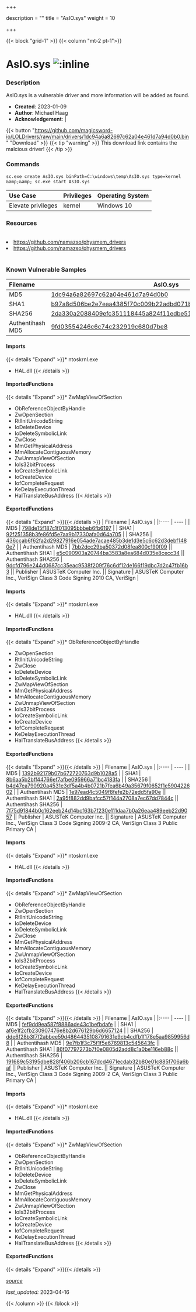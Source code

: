 +++

description = ""
title = "AsIO.sys"
weight = 10

+++


{{< block "grid-1" >}}
{{< column "mt-2 pt-1">}}


# AsIO.sys ![:inline](/images/twitter_verified.png) 


### Description

AsIO.sys is a vulnerable driver and more information will be added as found.

- **Created**: 2023-01-09
- **Author**: Michael Haag
- **Acknowledgement**:  | [](https://twitter.com/)

{{< button "https://github.com/magicsword-io/LOLDrivers/raw/main/drivers/1dc94a6a82697c62a04e461d7a94d0b0.bin" "Download" >}}
{{< tip "warning" >}}
This download link contains the malcious driver!
{{< /tip >}}

### Commands

```
sc.exe create AsIO.sys binPath=C:\windows\temp\AsIO.sys type=kernel &amp;&amp; sc.exe start AsIO.sys
```

| Use Case | Privileges | Operating System | 
|:---- | ---- | ---- |
| Elevate privileges | kernel | Windows 10 |

### Resources
<br>
<li><a href=" https://github.com/namazso/physmem_drivers"> https://github.com/namazso/physmem_drivers</a></li>
<li><a href="https://github.com/namazso/physmem_drivers">https://github.com/namazso/physmem_drivers</a></li>
<br>

### Known Vulnerable Samples

| Filename | AsIO.sys |
|:---- | ---- | 
| MD5 | <a href="https://www.virustotal.com/gui/file/1dc94a6a82697c62a04e461d7a94d0b0">1dc94a6a82697c62a04e461d7a94d0b0</a> |
| SHA1 | <a href="https://www.virustotal.com/gui/file/b97a8d506be2e7eaa4385f70c009b22adbd071ba">b97a8d506be2e7eaa4385f70c009b22adbd071ba</a> |
| SHA256 | <a href="https://www.virustotal.com/gui/file/2da330a2088409efc351118445a824f11edbe51cf3d653b298053785097fe40e">2da330a2088409efc351118445a824f11edbe51cf3d653b298053785097fe40e</a> |
| Authentihash MD5 | <a href="https://www.virustotal.com/gui/search/authentihash%253A9fd03554246c6c74c232919c680d7be8">9fd03554246c6c74c232919c680d7be8</a> || Authentihash SHA1 | <a href="https://www.virustotal.com/gui/search/authentihash%253Ab25550309c902a21b03367ae27694c5a29b891b5">b25550309c902a21b03367ae27694c5a29b891b5</a> || Authentihash SHA256 | <a href="https://www.virustotal.com/gui/search/authentihash%253Ac3e3719ca592ba65a67f594ec1a08d0d7ad724b088be77d48cb33627c56f4614">c3e3719ca592ba65a67f594ec1a08d0d7ad724b088be77d48cb33627c56f4614</a> || Publisher | ASUSTeK Computer Inc. || Signature | ASUSTeK Computer Inc., VeriSign Class 3 Code Signing 2009-2 CA, VeriSign Class 3 Public Primary CA   |
#### Imports
{{< details "Expand" >}}* ntoskrnl.exe
* HAL.dll
{{< /details >}}
#### ImportedFunctions
{{< details "Expand" >}}* ZwMapViewOfSection
* ObReferenceObjectByHandle
* ZwOpenSection
* RtlInitUnicodeString
* IoDeleteDevice
* IoDeleteSymbolicLink
* ZwClose
* MmGetPhysicalAddress
* MmAllocateContiguousMemory
* ZwUnmapViewOfSection
* IoIs32bitProcess
* IoCreateSymbolicLink
* IoCreateDevice
* IofCompleteRequest
* KeDelayExecutionThread
* HalTranslateBusAddress
{{< /details >}}
#### ExportedFunctions
{{< details "Expand" >}}{{< /details >}}
| Filename | AsIO.sys |
|:---- | ---- | 
| MD5 | <a href="https://www.virustotal.com/gui/file/798de15f187c1f013095bbbeb6fb6197">798de15f187c1f013095bbbeb6fb6197</a> |
| SHA1 | <a href="https://www.virustotal.com/gui/file/92f251358b3fe86fd5e7aa9b17330afa0d64a705">92f251358b3fe86fd5e7aa9b17330afa0d64a705</a> |
| SHA256 | <a href="https://www.virustotal.com/gui/file/436ccab6f62fa2d29827916e054ade7acae485b3de1d3e5c6c62d3debf1480e7">436ccab6f62fa2d29827916e054ade7acae485b3de1d3e5c6c62d3debf1480e7</a> |
| Authentihash MD5 | <a href="https://www.virustotal.com/gui/search/authentihash%253A7bb2dcc29ba50372d08fea800c190f09">7bb2dcc29ba50372d08fea800c190f09</a> || Authentihash SHA1 | <a href="https://www.virustotal.com/gui/search/authentihash%253Ae5c090903a20744ba3583a8ea684d035e8cecc34">e5c090903a20744ba3583a8ea684d035e8cecc34</a> || Authentihash SHA256 | <a href="https://www.virustotal.com/gui/search/authentihash%253A9dcfd796e244d0687cc35eac9538f209f76c6df12de166f19dbc7d2c47fb16b3">9dcfd796e244d0687cc35eac9538f209f76c6df12de166f19dbc7d2c47fb16b3</a> || Publisher | ASUSTeK Computer Inc. || Signature | ASUSTeK Computer Inc., VeriSign Class 3 Code Signing 2010 CA, VeriSign   |
#### Imports
{{< details "Expand" >}}* ntoskrnl.exe
* HAL.dll
{{< /details >}}
#### ImportedFunctions
{{< details "Expand" >}}* ObReferenceObjectByHandle
* ZwOpenSection
* RtlInitUnicodeString
* ZwClose
* IoDeleteDevice
* IoDeleteSymbolicLink
* ZwMapViewOfSection
* MmGetPhysicalAddress
* MmAllocateContiguousMemory
* ZwUnmapViewOfSection
* IoIs32bitProcess
* IoCreateSymbolicLink
* IoCreateDevice
* IofCompleteRequest
* KeDelayExecutionThread
* HalTranslateBusAddress
{{< /details >}}
#### ExportedFunctions
{{< details "Expand" >}}{{< /details >}}
| Filename | AsIO.sys |
|:---- | ---- | 
| MD5 | <a href="https://www.virustotal.com/gui/file/1392b92179b07b672720763d9b1028a5">1392b92179b07b672720763d9b1028a5</a> |
| SHA1 | <a href="https://www.virustotal.com/gui/file/8b6aa5b2bff44766ef7afbe095966a71bc4183fa">8b6aa5b2bff44766ef7afbe095966a71bc4183fa</a> |
| SHA256 | <a href="https://www.virustotal.com/gui/file/b4d47ea790920a4531e3df5a4b4b0721b7fea6b49a35679f0652f1e590422602">b4d47ea790920a4531e3df5a4b4b0721b7fea6b49a35679f0652f1e590422602</a> |
| Authentihash MD5 | <a href="https://www.virustotal.com/gui/search/authentihash%253A1e97ead4c5049f8fefe2b72edd5fa90e">1e97ead4c5049f8fefe2b72edd5fa90e</a> || Authentihash SHA1 | <a href="https://www.virustotal.com/gui/search/authentihash%253A2a95f882dd9bafcc57f144a2708a7ec67dd7844c">2a95f882dd9bafcc57f144a2708a7ec67dd7844c</a> || Authentihash SHA256 | <a href="https://www.virustotal.com/gui/search/authentihash%253A7f75d91844b0c162eeb24d14bcf63b7f230e111daa7b0a26eaa489eeb22d9057">7f75d91844b0c162eeb24d14bcf63b7f230e111daa7b0a26eaa489eeb22d9057</a> || Publisher | ASUSTeK Computer Inc. || Signature | ASUSTeK Computer Inc., VeriSign Class 3 Code Signing 2009-2 CA, VeriSign Class 3 Public Primary CA   |
#### Imports
{{< details "Expand" >}}* ntoskrnl.exe
* HAL.dll
{{< /details >}}
#### ImportedFunctions
{{< details "Expand" >}}* ZwMapViewOfSection
* ObReferenceObjectByHandle
* ZwOpenSection
* RtlInitUnicodeString
* IoDeleteDevice
* IoDeleteSymbolicLink
* ZwClose
* MmGetPhysicalAddress
* MmAllocateContiguousMemory
* ZwUnmapViewOfSection
* IoIs32bitProcess
* IoCreateSymbolicLink
* IoCreateDevice
* IofCompleteRequest
* KeDelayExecutionThread
* HalTranslateBusAddress
{{< /details >}}
#### ExportedFunctions
{{< details "Expand" >}}{{< /details >}}
| Filename | AsIO.sys |
|:---- | ---- | 
| MD5 | <a href="https://www.virustotal.com/gui/file/fef9dd9ea587f8886ade43c1befbdafe">fef9dd9ea587f8886ade43c1befbdafe</a> |
| SHA1 | <a href="https://www.virustotal.com/gui/file/af6e1f2cfb230907476e8b2d676129b6d6657124">af6e1f2cfb230907476e8b2d676129b6d6657124</a> |
| SHA256 | <a href="https://www.virustotal.com/gui/file/dde6f28b3f7f2abbee59d4864435108791631e9cb4cdfb1f178e5aa9859956d8">dde6f28b3f7f2abbee59d4864435108791631e9cb4cdfb1f178e5aa9859956d8</a> |
| Authentihash MD5 | <a href="https://www.virustotal.com/gui/search/authentihash%253A9e7fb1f3c75f1f5e6769813c545643fc">9e7fb1f3c75f1f5e6769813c545643fc</a> || Authentihash SHA1 | <a href="https://www.virustotal.com/gui/search/authentihash%253A86f07797273b7f0e0805d2add8c1a0be116eb88c">86f07797273b7f0e0805d2add8c1a0be116eb88c</a> || Authentihash SHA256 | <a href="https://www.virustotal.com/gui/search/authentihash%253A191689c53195dbe828f406b206cb167dcd4671ecdab32b80e01c885f706a6baf">191689c53195dbe828f406b206cb167dcd4671ecdab32b80e01c885f706a6baf</a> || Publisher | ASUSTeK Computer Inc. || Signature | ASUSTeK Computer Inc., VeriSign Class 3 Code Signing 2009-2 CA, VeriSign Class 3 Public Primary CA   |
#### Imports
{{< details "Expand" >}}* ntoskrnl.exe
* HAL.dll
{{< /details >}}
#### ImportedFunctions
{{< details "Expand" >}}* ZwMapViewOfSection
* ObReferenceObjectByHandle
* ZwOpenSection
* RtlInitUnicodeString
* IoDeleteDevice
* IoDeleteSymbolicLink
* ZwClose
* MmGetPhysicalAddress
* MmAllocateContiguousMemory
* ZwUnmapViewOfSection
* IoIs32bitProcess
* IoCreateSymbolicLink
* IoCreateDevice
* IofCompleteRequest
* KeDelayExecutionThread
* HalTranslateBusAddress
{{< /details >}}
#### ExportedFunctions
{{< details "Expand" >}}{{< /details >}}



[*source*](https://github.com/magicsword-io/LOLDrivers/tree/main/yaml/asio.yaml)

*last_updated:* 2023-04-16








{{< /column >}}
{{< /block >}}
